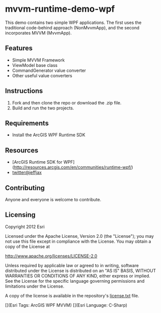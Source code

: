 # mvvm-runtime-demo-wpf

This demo contains two simple WPF applications. The first uses the traditional code-behind approach (NonMvvmApp), and the second incorporates MVVM (MvvmApp).

## Features
* Simple MVVM Framework
* ViewModel base class
* CommandGenerator value converter
* Other useful value converters

## Instructions

1. Fork and then clone the repo or download the .zip file.
2. Build and run the two projects.

## Requirements

* Install the ArcGIS WPF Runtime SDK

## Resources
* [ArcGIS Runtime SDK for WPF] (http://resources.arcgis.com/en/communities/runtime-wpf/)
* [twitter@jeffjax](http://twitter.com/jeffjax)

## Contributing

Anyone and everyone is welcome to contribute. 

## Licensing
Copyright 2012 Esri

Licensed under the Apache License, Version 2.0 (the "License");
you may not use this file except in compliance with the License.
You may obtain a copy of the License at

   http://www.apache.org/licenses/LICENSE-2.0

Unless required by applicable law or agreed to in writing, software
distributed under the License is distributed on an "AS IS" BASIS,
WITHOUT WARRANTIES OR CONDITIONS OF ANY KIND, either express or implied.
See the License for the specific language governing permissions and
limitations under the License.

A copy of the license is available in the repository's [license.txt]( https://raw.github.com/Esri/quickstart-map-js/master/license.txt) file.

[](Esri Tags: ArcGIS WPF MVVM)
[](Esri Language: C-Sharp)
